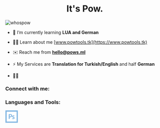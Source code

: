 <h1 align="center">It's Pow.</h1>
<p align="left"> <img src="https://komarev.com/ghpvc/?username=whospow&label=Profile%20views&color=1a1919&style=flat" alt="whospow" /> </p>

- 🌱 I’m currently learning **LUA and German**

- 👨‍💻 Learn about me [www.powtools.tk](https://www.powtools.tk)

- ✉️ Reach me from **hello@pows.ml**

- ⚡ My Services are **Translation for Turkish/English** and half **German**

- 🤷‍♂️

<h3 align="left">Connect with me:</h3>
<p align="left">
</p>

<h3 align="left">Languages and Tools:</h3>
<p align="left"> <a href="https://www.photoshop.com/en" target="_blank" rel="noreferrer"> <img src="https://raw.githubusercontent.com/devicons/devicon/master/icons/photoshop/photoshop-line.svg" alt="photoshop" width="40" height="40"/> </a> </p>
